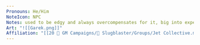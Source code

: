 ```yaml
---
Pronouns: He/Him
NoteIcon: NPC
Notes: used to be edgy and always overcompensates for it, big into experimental orb music
Art: "![[Garek.png]]"
Affiliation: "[[20 🌟 GM Campaigns/🐌 Slugblaster/Groups/Jet Collective.md|Jet Collective]]"
---
```

